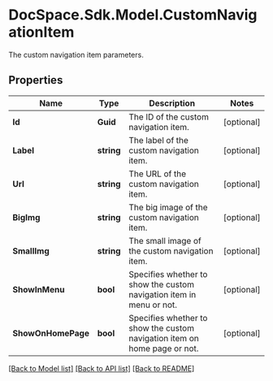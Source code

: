 # DocSpace.Sdk.Model.CustomNavigationItem
The custom navigation item parameters.

## Properties

Name | Type | Description | Notes
------------ | ------------- | ------------- | -------------
**Id** | **Guid** | The ID of the custom navigation item. | [optional] 
**Label** | **string** | The label of the custom navigation item. | [optional] 
**Url** | **string** | The URL of the custom navigation item. | [optional] 
**BigImg** | **string** | The big image of the custom navigation item. | [optional] 
**SmallImg** | **string** | The small image of the custom navigation item. | [optional] 
**ShowInMenu** | **bool** | Specifies whether to show the custom navigation item in menu or not. | [optional] 
**ShowOnHomePage** | **bool** | Specifies whether to show the custom navigation item on home page or not. | [optional] 

[[Back to Model list]](../README.md#documentation-for-models) [[Back to API list]](../README.md#documentation-for-api-endpoints) [[Back to README]](../README.md)


